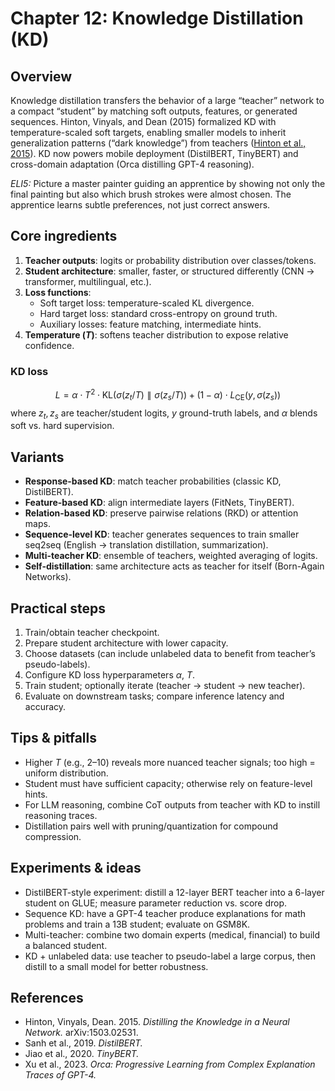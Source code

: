 # Chapter 12: Knowledge Distillation (KD)

## Overview
Knowledge distillation transfers the behavior of a large “teacher” network to a compact “student” by matching soft outputs, features, or generated sequences. Hinton, Vinyals, and Dean (2015) formalized KD with temperature-scaled soft targets, enabling smaller models to inherit generalization patterns (“dark knowledge”) from teachers ([Hinton et al., 2015](https://arxiv.org/abs/1503.02531)). KD now powers mobile deployment (DistilBERT, TinyBERT) and cross-domain adaptation (Orca distilling GPT-4 reasoning).

*ELI5:* Picture a master painter guiding an apprentice by showing not only the final painting but also which brush strokes were almost chosen. The apprentice learns subtle preferences, not just correct answers.

## Core ingredients
1. **Teacher outputs**: logits or probability distribution over classes/tokens.
2. **Student architecture**: smaller, faster, or structured differently (CNN → transformer, multilingual, etc.).
3. **Loss functions**:
   - Soft target loss: temperature-scaled KL divergence.
   - Hard target loss: standard cross-entropy on ground truth.
   - Auxiliary losses: feature matching, intermediate hints.
4. **Temperature ($T$)**: softens teacher distribution to expose relative confidence.

### KD loss
$$
L = \alpha \cdot T^2 \cdot \text{KL}(\sigma(z_t/T) \parallel \sigma(z_s/T)) + (1-\alpha) \cdot L_{\text{CE}}(y, \sigma(z_s))
$$
where $z_t, z_s$ are teacher/student logits, $y$ ground-truth labels, and $\alpha$ blends soft vs. hard supervision.

## Variants
- **Response-based KD**: match teacher probabilities (classic KD, DistilBERT).
- **Feature-based KD**: align intermediate layers (FitNets, TinyBERT).
- **Relation-based KD**: preserve pairwise relations (RKD) or attention maps.
- **Sequence-level KD**: teacher generates sequences to train smaller seq2seq (English → translation distillation, summarization).
- **Multi-teacher KD**: ensemble of teachers, weighted averaging of logits.
- **Self-distillation**: same architecture acts as teacher for itself (Born-Again Networks).

## Practical steps
1. Train/obtain teacher checkpoint.
2. Prepare student architecture with lower capacity.
3. Choose datasets (can include unlabeled data to benefit from teacher’s pseudo-labels).
4. Configure KD loss hyperparameters $\alpha$, $T$.
5. Train student; optionally iterate (teacher → student → new teacher).
6. Evaluate on downstream tasks; compare inference latency and accuracy.

## Tips & pitfalls
- Higher $T$ (e.g., 2–10) reveals more nuanced teacher signals; too high = uniform distribution.
- Student must have sufficient capacity; otherwise rely on feature-level hints.
- For LLM reasoning, combine CoT outputs from teacher with KD to instill reasoning traces.
- Distillation pairs well with pruning/quantization for compound compression.

## Experiments & ideas
- DistilBERT-style experiment: distill a 12-layer BERT teacher into a 6-layer student on GLUE; measure parameter reduction vs. score drop.
- Sequence KD: have a GPT-4 teacher produce explanations for math problems and train a 13B student; evaluate on GSM8K.
- Multi-teacher: combine two domain experts (medical, financial) to build a balanced student.
- KD + unlabeled data: use teacher to pseudo-label a large corpus, then distill to a small model for better robustness.

## References
- Hinton, Vinyals, Dean. 2015. *Distilling the Knowledge in a Neural Network.* arXiv:1503.02531.
- Sanh et al., 2019. *DistilBERT.*
- Jiao et al., 2020. *TinyBERT.*
- Xu et al., 2023. *Orca: Progressive Learning from Complex Explanation Traces of GPT-4.*
